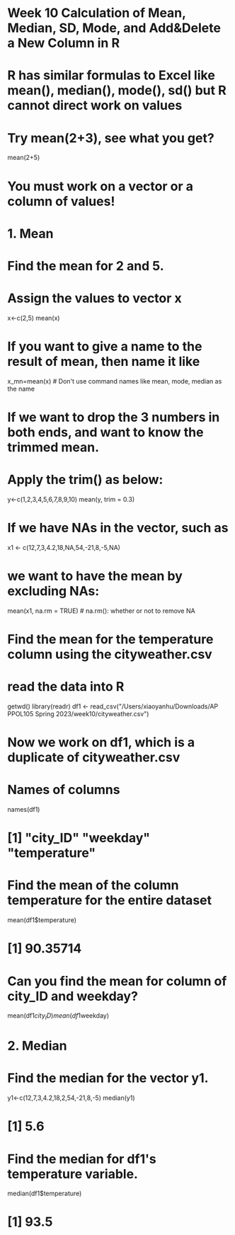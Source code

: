 # Week 10 Calculation of Mean, Median, SD, Mode, and Add&Delete a New Column in R

# R has similar formulas to Excel like mean(), median(), mode(), sd() but R cannot direct work on values
# Try mean(2+3), see what you get?
mean(2+5)
# You must work on a vector or a column of values!
# 1. Mean
# Find the mean for 2 and 5.
# Assign the values to vector x
x<-c(2,5) 
mean(x) 
# If you want to give a name to the result of mean, then name it like
x_mn=mean(x)  # Don't use command names like mean, mode, median as the name

# If we want to drop the 3 numbers in both ends, and want to know the trimmed mean. 
# Apply the trim() as below:
y<-c(1,2,3,4,5,6,7,8,9,10)
mean(y, trim = 0.3)

# If we have NAs in the vector, such as 
x1 <- c(12,7,3,4.2,18,NA,54,-21,8,-5,NA)
# we want to have the mean by excluding NAs:
mean(x1, na.rm = TRUE)  # na.rm(): whether or not to remove NA

# Find the mean for the temperature column using the cityweather.csv
# read the data into R
getwd()
library(readr)
df1 <- read_csv("/Users/xiaoyanhu/Downloads/AP PPOL105 Spring 2023/week10/cityweather.csv") 
# Now we work on df1, which is a duplicate of cityweather.csv
# Names of columns
names(df1)   
# [1] "city_ID" "weekday" "temperature"  
# Find the mean of the column temperature for the entire dataset
mean(df1$temperature)  
# [1] 90.35714
# Can you find the mean for column of city_ID and weekday?
mean(df1$city_ID)
mean(df1$weekday)

# 2. Median 
# Find the median for the vector y1.
y1<-c(12,7,3,4.2,18,2,54,-21,8,-5)
median(y1)   
# [1] 5.6

# Find the median for df1's temperature variable.
median(df1$temperature) 
# [1] 93.5

